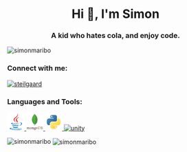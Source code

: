 <h1 align="center">Hi 👋, I'm Simon</h1>
<h3 align="center">A kid who hates cola, and enjoy code.</h3>

<p align="left"> <img src="https://komarev.com/ghpvc/?username=simonmaribo&label=Profile%20Views&color=28a0dc&style=flat" alt="simonmaribo" /> </p>

<h3 align="left">Connect with me:</h3>
<p align="left">
<a href="https://twitter.com/steilgaard" target="blank"><img align="center" src="https://cdn.jsdelivr.net/npm/simple-icons@3.0.1/icons/twitter.svg" alt="steilgaard" height="30" width="40" /></a>
</p>

<h3 align="left">Languages and Tools:</h3>
<p align="left"> <a href="https://www.java.com" target="_blank"> <img src="https://raw.githubusercontent.com/devicons/devicon/master/icons/java/java-original.svg" alt="java" width="40" height="40"/> </a> <a href="https://www.mongodb.com/" target="_blank"> <img src="https://raw.githubusercontent.com/devicons/devicon/master/icons/mongodb/mongodb-original-wordmark.svg" alt="mongodb" width="40" height="40"/> </a> <a href="https://www.python.org" target="_blank"> <img src="https://raw.githubusercontent.com/devicons/devicon/master/icons/python/python-original.svg" alt="python" width="40" height="40"/> </a> <a href="https://unity.com/" target="_blank"> <img src="https://www.vectorlogo.zone/logos/unity3d/unity3d-icon.svg" alt="unity" width="40" height="40"/> </a> </p>

<p><img align="left" src="https://github-readme-stats.vercel.app/api/top-langs?username=simonmaribo&show_icons=true&theme=dark&title_color=28a0dc&hide_border=true&locale=en&layout=compact" alt="simonmaribo" /></p>

<p>&nbsp;<img align="center" src="https://github-readme-stats.vercel.app/api?username=simonmaribo&show_icons=true&theme=dark&title_color=28a0dc&hide_border=true&locale=en" alt="simonmaribo" /></p>
